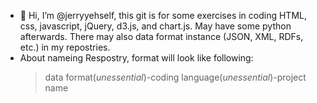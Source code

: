 - 👋 Hi, I’m @jerryyehself, this git is for some exercises in coding HTML, css, javascript, jQuery, d3.js, and chart.js. May have some python afterwards. There may also data format instance (JSON, XML, RDFs, etc.) in my repostries. 
- About nameing Respostry, format will look like following:
  > data format(*unessential*)-coding language(*unessential*)-project name
